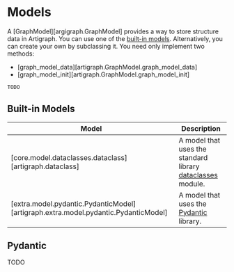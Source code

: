 # Models

A [GraphModel][argigraph.GraphModel] provides a way to store structure data in
Artigraph. You can use one of the [built-in models](#built-in-models). Alternatively,
you can create your own by subclassing it. You need only implement two methods:

-   [graph_model_data][artigraph.GraphModel.graph_model_data]
-   [graph_model_init][artigraph.GraphModel.graph_model_init]

```python
TODO
```

## Built-in Models

| Model                                                                              | Description                                                                                                      |
| ---------------------------------------------------------------------------------- | ---------------------------------------------------------------------------------------------------------------- |
| [core.model.dataclasses.dataclass][artigraph.dataclass]                            | A model that uses the standard library [dataclasses](https://docs.python.org/3/library/dataclasses.html) module. |
| [extra.model.pydantic.PydanticModel][artigraph.extra.model.pydantic.PydanticModel] | A model that uses the [Pydantic](https://docs.pydantic.dev/) library.                                            |

## Pydantic

TODO
